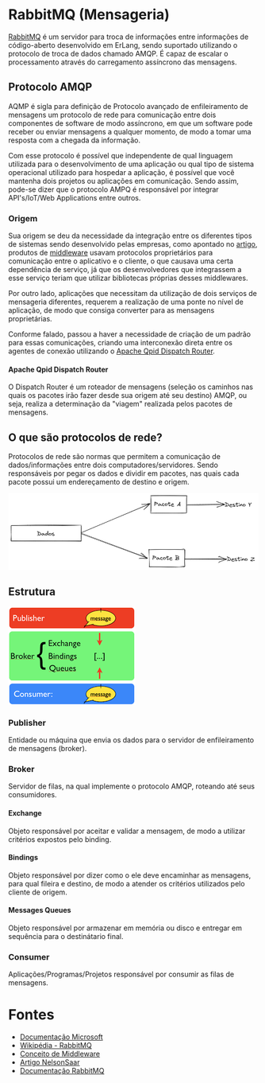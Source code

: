 # RabbitMQ (Mensageria)

[RabbitMQ](https://pt.wikipedia.org/wiki/RabbitMQ) é um servidor para troca de informações entre informações de código-aberto desenvolvido em ErLang, sendo suportado utilizando o protocolo de troca de dados chamado AMQP. É capaz de escalar o processamento através do carregamento assíncrono das mensagens.

## Protocolo AMQP

AQMP é sigla para definição de Protocolo avançado de enfileiramento de mensagens um protocolo de rede para comunicação entre dois componentes de software de modo assíncrono, em que um software pode receber ou enviar mensagens a qualquer momento, de modo a tomar uma resposta com a chegada da informação.

Com esse protocolo é possível que independente de qual linguagem utilizada para o desenvolvimento de uma aplicação ou qual tipo de sistema operacional utilizado para hospedar a aplicação, é possível que você mantenha dois projetos ou aplicações em comunicação. Sendo assim, pode-se dizer que o protocolo AMPQ é responsável por integrar API's/IoT/Web Applications entre outros.

### Origem

Sua origem se deu da necessidade da integração entre os diferentes tipos de sistemas sendo desenvolvido pelas empresas, como apontado no [artigo](https://learn.microsoft.com/pt-br/azure/service-bus-messaging/service-bus-amqp-overview), produtos de [middleware](https://www.redhat.com/pt-br/topics/middleware/what-is-middleware) usavam protocolos proprietários para comunicação entre o aplicativo e o cliente, o que causava uma certa dependência de serviço, já que os desenvolvedores que integrassem a esse serviço teriam que utilizar bibliotecas próprias desses middlewares.

Por outro lado, aplicações que necessitam da utilização de dois serviços de mensageria diferentes, requerem a realização de uma ponte no nível de aplicação, de modo que consiga converter para as mensagens proprietárias.

Conforme falado, passou a haver a necessidade de criação de um padrão para essas comunicações, criando uma interconexão direta entre os agentes de conexão utilizando o [Apache Qpid Dispatch Router](https://qpid.apache.org/components/dispatch-router/index.html).

#### Apache Qpid Dispatch Router

O Dispatch Router é um roteador de mensagens (seleção os caminhos nas quais os pacotes irão fazer desde sua origem até seu destino) AMQP, ou seja, realiza a determinação da "viagem" realizada pelos pacotes de mensagens.

## O que são protocolos de rede?

Protocolos de rede são normas que permitem a comunicação de dados/informações entre dois computadores/servidores. Sendo responsáveis por pegar os dados e dividir em pacotes, nas quais cada pacote possui um endereçamento de destino e origem.

![](imgs/example.png)

## Estrutura

![](imgs/structure.png)

### Publisher

Entidade ou máquina que envia os dados para o servidor de enfileiramento de mensagens (broker).

### Broker

Servidor de filas, na qual implemente o protocolo AMQP, roteando até seus consumidores.

#### Exchange

Objeto responsável por aceitar e validar a mensagem, de modo a utilizar critérios expostos pelo binding.

#### Bindings

Objeto responsável por dizer como o ele deve encaminhar as mensagens, para qual fileira e destino, de modo a atender os critérios utilizados pelo cliente de origem.

#### Messages Queues

Objeto responsável por armazenar em memória ou disco e entregar em sequência para o destinátario final.

### Consumer

Aplicações/Programas/Projetos responsável por consumir as filas de mensagens.


# Fontes
- [Documentação Microsoft](https://learn.microsoft.com/pt-br/azure/service-bus-messaging/service-bus-amqp-overview)
- [Wikipédia - RabbitMQ](https://pt.wikipedia.org/wiki/RabbitMQ)
- [Conceito de Middleware](https://www.redhat.com/pt-br/topics/middleware/what-is-middleware)
- [Artigo NelsonSaar](http://nelsonsar.github.io/2013/10/29/AMQP-building-blocks.html)
- [Documentação RabbitMQ](https://www.rabbitmq.com/tutorials/amqp-concepts.html)